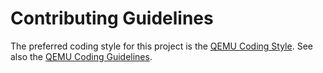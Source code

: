Contributing Guidelines
=======================

The preferred coding style for this project is the [QEMU Coding
Style](https://git.qemu.org/?p=qemu.git;a=blob_plain;f=CODING_STYLE;hb=HEAD).
See also the [QEMU Coding
Guidelines](https://git.qemu.org/?p=qemu.git;a=blob_plain;f=HACKING;hb=HEAD).
